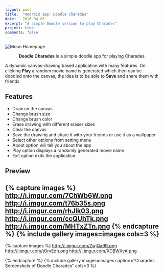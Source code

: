 ```yaml
---
layout: post
title:  "Android app: Doodle Charades"
date:   2016-04-06
excerpt: "A simple Doodle version to play Charades"
project: true
comments: false
---
```


![Moon Homepage](http://i.imgur.com/rZWpMUt.png) 
    
<center><b>Doodle Charades</b> is a simple doodle app for playing Charades.</center> 
 
 A dynamic canvas-drawing based application with many features. On clicking <b>Play</b> a random movie name is generated which then can be doodled onto the canvas, the idea is to be able to <b>Save</b> and share them with friends.
 
## Features
* Draw on the canvas 
* Change brush size 
* Change brush color
* Erase drawing with different eraser sizes
* Clear the canvas     
* Save the drawing and share it with your friends or use it as a wallpaper
* Select other options from setting menu
* About option will tell you about the app
* Play option displays a randomly generated movie name
* Exit option exits the application  
     

## Preview

{% capture images %}
	http://i.imgur.com/7ChWb6W.png
	http://i.imgur.com/t76b35s.png
	http://i.imgur.com/rhJlk03.png
    http://i.imgur.com/ccQUhTk.png
    http://i.imgur.com/MHTxZTn.png
{% endcapture %}
{% include gallery images=images cols=3 %}
---

{% capture images %}
	http://i.imgur.com/ZwjQa9R.png
	http://i.imgur.com/tOrvEdh.png
    http://i.imgur.com/XCBWXvA.png
    
{% endcapture %}
{% include gallery images=images caption="Charades Screenshots of Doodle Charades" cols=3 %}      
          

